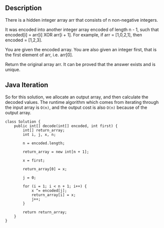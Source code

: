 ## Description

There is a hidden integer array arr that consists of n non-negative integers.

It was encoded into another integer array encoded of length n - 1, such that encoded[i] = arr[i] XOR arr[i + 1]. For example, if arr = [1,0,2,1], then encoded = [1,2,3].

You are given the encoded array. You are also given an integer first, that is the first element of arr, i.e. arr[0].

Return the original array arr. It can be proved that the answer exists and is unique.

## Java Iteration

So for this solution, we allocate an output array, and then calculate the decoded values. The runtime algorithm which comes from iterating through the input array is `O(n)`, and the output cost is also `O(n)` because of the output array.

```
class Solution {
    public int[] decode(int[] encoded, int first) {
        int[] return_array;
        int i, j, x, n;
        
        n = encoded.length;
        
        return_array = new int[n + 1];
        
        x = first;
        
        return_array[0] = x;
        
        j = 0;
        
        for (i = 1; i < n + 1; i++) {
            x ^= encoded[j];
            return_array[i] = x;
            j++;
        }
        
        return return_array;
    }
}
```